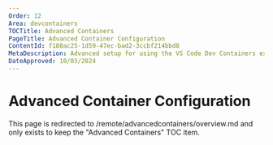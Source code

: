 ```yaml
---
Order: 12
Area: devcontainers
TOCTitle: Advanced Containers
PageTitle: Advanced Container Configuration
ContentId: f180ac25-1d59-47ec-bad2-3ccbf214bbd8
MetaDescription: Advanced setup for using the VS Code Dev Containers extension
DateApproved: 10/03/2024
---
```

# Advanced Container Configuration

This page is redirected to /remote/advancedcontainers/overview.md and only exists to keep the "Advanced Containers" TOC item.
